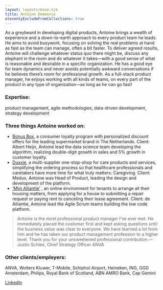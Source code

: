 ```yaml
---
layout: layouts/base.njk
title: Antoine Demmenie
eleventyExcludeFromCollections: true
---
```

<!--<p><img src="/images/KBicons-zandloper.jpg" width="150" alt="victorian engraving of an hourglass"></p>-->
As a greybeard in developing digital products, Antoine brings a wealth of experience and a down-to-earth approach to every product team he leads. He aims to avoid busywork, focusing on solving the real problems at hand as fast as the team can manage, often a bit faster.  To deliver agreed results, Antoine will challenge whatever status quo there might be, discuss any elephant in the room and do whatever it takes—with a good sense of what is reasonable and desirable in a specific organization. He has a good eye for team dynamics and never avoids potentially awkward conversations if he believes there’s room for professional growth. As a full-stack product manager, he enjoys working with all kinds of teams, on every part of the product in any type of organization—as long as he can go fast!

### Expertise: 
product management, agile methodologies, data-driven development, strategy development

### Three things Antoine worked on:
* [Bonus Box](https://www.ah.nl/acties/bonusbox), a consumer loyalty program with personalized discount offers for the leading supermarket brand in The Netherlands. Client: Albert Heijn, Antoine lead the data science team developing the algorithm, realizing double-digit growth in sales and 5% growth in customer loyalty.
* [Duxxie](https://duxxie.nl), a multi-supplier one-stop-shop for care products and services, simplifying the ordering process so that healthcare professionals and caretakers have more time for what truly matters: Caregiving. Client: Medux, Antoine was Head of Product, leading the design and development of the platform.
*  [‘Mijn Alliantie’](https://www.de-alliantie.nl/) , an online environment for tenants to arrange all their housing matters, from applying for a house to submitting a repair request or paying rent to canceling their lease agreement. Client: de Alliantie, Antoine lead the Agile Scrum teams building the low code platform.

> Antoine is the most professional product manager I’ve ever met. He immediately placed the customer first and kept asking questions until the business value was clear to everyone. We have learned a lot from him and he has taken our product management profession to a higher level. Thank you for your unsweetened professional contribution.—Justin Schlee, Chief Strategy Officer ANVA  

### Other clients/employers:
ANVA, Wolters Kluwer, T-Mobile, Schiphol Airport, Heineken, ING, GGD Amsterdam, Philips, Royal Bank of Scotland, ABN AMRO Bank, Cap Gemini

[LinkedIn](https://www.linkedin.com/in/antoinedemmenie/)



